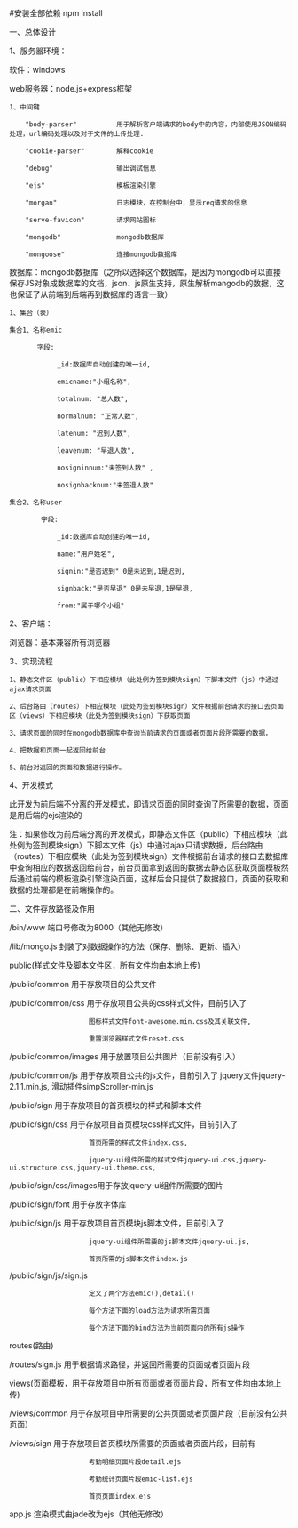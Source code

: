 
#安装全部依赖
npm install



一、总体设计

  1、服务器环境：
  
  软件：windows
  
  web服务器：node.js+express框架
  	
  	1、中间键
  		
  		"body-parser"          用于解析客户端请求的body中的内容，内部使用JSON编码处理，url编码处理以及对于文件的上传处理.
		
		"cookie-parser"        解释cookie
		
		"debug"                输出调试信息
		
		"ejs"                  模板渲染引擎
		
		"morgan"               日志模块，在控制台中，显示req请求的信息
		
		"serve-favicon"        请求网站图标
		
		"mongodb"              mongodb数据库
		
		"mongoose"             连接mongodb数据库


  数据库：mongodb数据库（之所以选择这个数据库，是因为mongodb可以直接保存JS对象成数据库的文档，json、js原生支持，原生解析mangodb的数据，这也保证了从前端到后端再到数据库的语言一致）
	
	1、集合（表）
	
	集合1、名称emic
		   
		   字段:
		   		
		   		_id:数据库自动创建的唯一id,
		        
		        emicname:"小组名称",
		        
		        totalnum: "总人数",
			    
			    normalnum: "正常人数",
			    
			    latenum: "迟到人数",
			    
			    leavenum: "早退人数",
			    
			    nosigninnum:"未签到人数" ,
			    
			    nosignbacknum:"未签退人数" 
	
	集合2、名称user
			
			字段:
				
				_id:数据库自动创建的唯一id,
				
				name:"用户姓名",
				
				signin:"是否迟到" 0是未迟到,1是迟到,
				
				signback:"是否早退" 0是未早退,1是早退,
				
				from:"属于哪个小组"
  
  2、客户端：
  
  浏览器：基本兼容所有浏览器

  3、实现流程
   
    1、静态文件区（public）下相应模块（此处例为签到模块sign）下脚本文件（js）中通过ajax请求页面
    
    2、后台路由（routes）下相应模块（此处为签到模块sign）文件根据前台请求的接口去页面区（views）下相应模块（此处为签到模块sign）下获取页面
    
    3、请求页面的同时在mongodb数据库中查询当前请求的页面或者页面片段所需要的数据，
    
    4、把数据和页面一起返回给前台
    
    5、前台对返回的页面和数据进行操作。

  4、开发模式
  
  此开发为前后端不分离的开发模式，即请求页面的同时查询了所需要的数据，页面是用后端的ejs渲染的

  注：如果修改为前后端分离的开发模式，即静态文件区（public）下相应模块（此处例为签到模块sign）下脚本文件（js）中通过ajax只请求数据，后台路由（routes）下相应模块（此处为签到模块sign）文件根据前台请求的接口去数据库中查询相应的数据返回给前台，前台页面拿到返回的数据去静态区获取页面模板然后通过前端的模板渲染引擎渲染页面，这样后台只提供了数据接口，页面的获取和数据的处理都是在前端操作的。


二、文件存放路径及作用

/bin/www               端口号修改为8000（其他无修改）

/lib/mongo.js         封装了对数据操作的方法（保存、删除、更新、插入）

public(样式文件及脚本文件区，所有文件均由本地上传)

/public/common  		用于存放项目的公共文件

/public/common/css  	用于存放项目公共的css样式文件，目前引入了

						图标样式文件font-awesome.min.css及其关联文件,

						重置浏览器样式文件reset.css

/public/common/images  	用于放置项目公共图片（目前没有引入）

/public/common/js       用于存放项目公共的js文件，目前引入了
						jquery文件jquery-2.1.1.min.js,
						滑动插件simpScroller-min.js

/public/sign           用于存放项目的首页模块的样式和脚本文件

/public/sign/css       用于存放项目首页模块css样式文件，目前引入了

						首页所需的样式文件index.css,

						jquery-ui组件所需的样式文件jquery-ui.css,jquery-ui.structure.css,jquery-ui.theme.css,

/public/sign/css/images用于存放jquery-ui组件所需要的图片

/public/sign/font      用于存放字体库

/public/sign/js        用于存放项目首页模块js脚本文件，目前引入了

						jquery-ui组件所需要的js脚本文件jquery-ui.js,

						首页所需的js脚本文件index.js

/public/sign/js/sign.js 

						定义了两个方法emic(),detail()

						每个方法下面的load方法为请求所需页面

						每个方法下面的bind方法为当前页面内的所有js操作

routes(路由)

/routes/sign.js        用于根据请求路径，并返回所需要的页面或者页面片段

 views(页面模板，用于存放项目中所有页面或者页面片段，所有文件均由本地上传)     

/views/common           用于存放项目中所需要的公共页面或者页面片段（目前没有公共页面）

/views/sign            用于存放项目首页模块所需要的页面或者页面片段，目前有

						考勤明细页面片段detail.ejs

						考勤统计页面片段emic-list.ejs

						首页页面index.ejs


app.js                  渲染模式由jade改为ejs（其他无修改）





